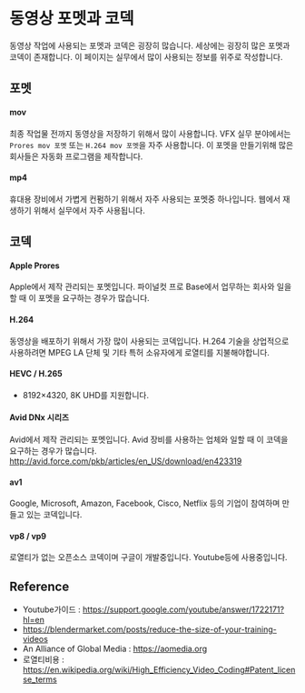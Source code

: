 # 동영상 포멧과 코덱
동영상 작업에 사용되는 포멧과 코덱은 굉장히 많습니다.
세상에는 굉장히 많은 포멧과 코덱이 존재합니다.
이 페이지는 실무에서 많이 사용되는 정보를 위주로 작성합니다.

## 포멧
#### mov
최종 작업물 전까지 동영상을 저장하기 위해서 많이 사용합니다.
VFX 실무 분야에서는 `Prores mov 포멧` 또는 `H.264 mov 포멧`을 자주 사용합니다.
이 포멧을 만들기위해 많은 회사들은 자동화 프로그램을 제작합니다.

#### mp4
휴대용 장비에서 가볍게 컨펌하기 위해서 자주 사용되는 포멧중 하나입니다.
웹에서 재생하기 위해서 실무에서 자주 사용됩니다.

## 코덱
#### Apple Prores
Apple에서 제작 관리되는 포멧입니다. 파이널컷 프로 Base에서 업무하는 회사와 일을 할 때 이 포멧을 요구하는 경우가 많습니다.

#### H.264
동영상을 배포하기 위해서 가장 많이 사용되는 코덱입니다.
H.264 기술을 상업적으로 사용하려면 MPEG LA 단체 및 기타 특허 소유자에게 로열티를 지불해야합니다.

#### HEVC / H.265
- 8192×4320, 8K UHD를 지원합니다.

#### Avid DNx 시리즈
Avid에서 제작 관리되는 포멧입니다. Avid 장비를 사용하는 업체와 일할 때 이 코덱을 요구하는 경우가 많습니다.
http://avid.force.com/pkb/articles/en_US/download/en423319

#### av1
Google, Microsoft, Amazon, Facebook, Cisco, Netflix 등의 기업이 참여하며 만들고 있는 코덱입니다.

#### vp8 / vp9
로열티가 없는 오픈소스 코덱이며 구글이 개발중입니다. Youtube등에 사용중입니다.



## Reference
- Youtube가이드 : https://support.google.com/youtube/answer/1722171?hl=en
- https://blendermarket.com/posts/reduce-the-size-of-your-training-videos
- An Alliance of Global Media : https://aomedia.org
- 로열티비용 : https://en.wikipedia.org/wiki/High_Efficiency_Video_Coding#Patent_license_terms